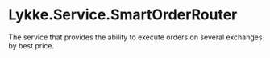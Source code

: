 # Lykke.Service.SmartOrderRouter
The service that provides the ability to execute orders on several exchanges by best price.
